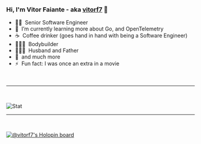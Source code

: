 ### Hi, I'm Vitor Faiante - aka [vitorf7](https://github.com/vitorf7) 👋 

- 👨‍💻 &nbsp;Senior Software Engineer
- 🌱 &nbsp;I’m currently learning more about Go, and OpenTelemetry
- ☕️ &nbsp;Coffee drinker (goes hand in hand with being a Software Engineer)
- 🏋🏻‍♂️ &nbsp;Bodybuilder
- 👨‍👩‍👧 &nbsp;Husband and Father
- 💬 &nbsp;and much more
- ⚡ &nbsp;Fun fact: I was once an extra in a movie

<br />

---

<br />

![Stat](https://github-readme-stats.vercel.app/api?username=vitorf7&show_icons=true&theme=ayu-mirage&count_private=true)

<!-- ---

<br />

[![Top Langs](https://github-readme-stats.vercel.app/api/top-langs/?username=vitorf7&langs_count=8&theme=ayu-mirage&layout=compact&count_private=true)](https://github.com/anuraghazra/github-readme-stats) -->

<!-- ---

<br />

[![Vitorf7's wakatime stats](https://github-readme-stats.vercel.app/api/wakatime?username=vitorf7&theme=ayu-mirage&show_icons=true&layout=compact&count_private=true)](https://github.com/anuraghazra/github-readme-stats) -->

---

<br />

[![@vitorf7's Holopin board](https://holopin.me/vitorf7)](https://holopin.io/@vitorf7)
